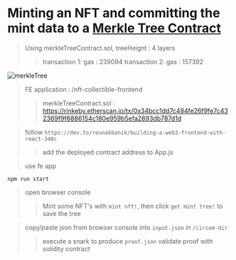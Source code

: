 # Minting an NFT and committing the mint data to a [Merkle Tree Contract](https://github.com/alienflip/zku/blob/main/week_1/nft-collectible-frontend/merkleTreeContract.sol)

> Using merkleTreeContract.sol,  treeHeignt : 4 layers
> > transaction 1: gas : 239094
> > transaction 2: gas : 157392

![merkleTree](https://github.com/alienflip/zku/blob/main/week_1/nft-collectible-frontend/Screenshot%20(35).png)

> FE application : /nft-collectible-frontend
> > merkleTreeContract.sol : https://rinkeby.etherscan.io/tx/0x34bcc1dd7c484fe26f9fe7c432369f9f6886154c180e959b5efa2893db787d1d

> follow `https://dev.to/rounakbanik/building-a-web3-frontend-with-react-340c`
> > add the deployed contract address to App.js

> use fe app
```
npm run start
```

> open browser console
> > Mint some NFT's with `mint nft!`, then click `get mint tree!` to save the tree

> copy/paste json from browser console into `input.json` in `/circom-dir`
> > execute a snark to produce `proof.json`
> > validate proof with solidity contract
